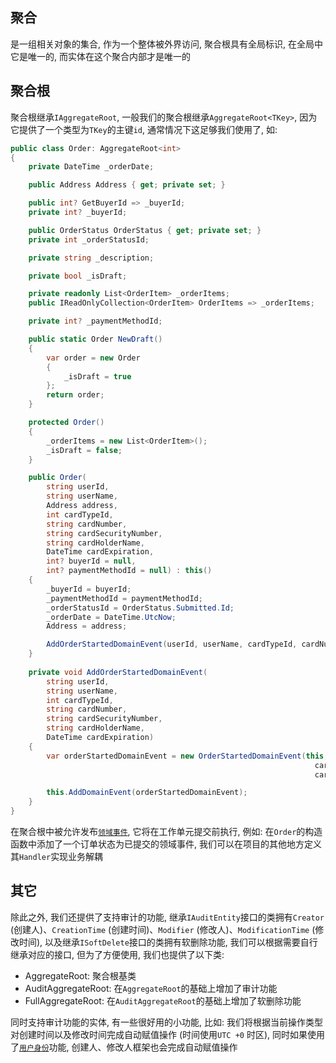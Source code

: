 ## 聚合

是一组相关对象的集合, 作为一个整体被外界访问, 聚合根具有全局标识, 在全局中它是唯一的, 而实体在这个聚合内部才是唯一的

## 聚合根

聚合根继承`IAggregateRoot`, 一般我们的聚合根继承`AggregateRoot<TKey>`, 因为它提供了一个类型为`TKey`的主键`id`, 通常情况下这足够我们使用了, 如:

```csharp
public class Order: AggregateRoot<int>
{
    private DateTime _orderDate;

    public Address Address { get; private set; }

    public int? GetBuyerId => _buyerId;
    private int? _buyerId;

    public OrderStatus OrderStatus { get; private set; }
    private int _orderStatusId;

    private string _description;

    private bool _isDraft;

    private readonly List<OrderItem> _orderItems;
    public IReadOnlyCollection<OrderItem> OrderItems => _orderItems;

    private int? _paymentMethodId;

    public static Order NewDraft()
    {
        var order = new Order
        {
            _isDraft = true
        };
        return order;
    }

    protected Order()
    {
        _orderItems = new List<OrderItem>();
        _isDraft = false;
    }

    public Order(
        string userId, 
        string userName, 
        Address address, 
        int cardTypeId, 
        string cardNumber, 
        string cardSecurityNumber,
        string cardHolderName, 
        DateTime cardExpiration, 
        int? buyerId = null, 
        int? paymentMethodId = null) : this()
    {
        _buyerId = buyerId;
        _paymentMethodId = paymentMethodId;
        _orderStatusId = OrderStatus.Submitted.Id;
        _orderDate = DateTime.UtcNow;
        Address = address;

        AddOrderStartedDomainEvent(userId, userName, cardTypeId, cardNumber, cardSecurityNumber, cardHolderName, cardExpiration);
    }
    
    private void AddOrderStartedDomainEvent(
        string userId, 
        string userName, 
        int cardTypeId, 
        string cardNumber,
        string cardSecurityNumber,
        string cardHolderName, 
        DateTime cardExpiration)
    {
        var orderStartedDomainEvent = new OrderStartedDomainEvent(this, userId, userName, cardTypeId,
                                                                    cardNumber, cardSecurityNumber,
                                                                    cardHolderName, cardExpiration);

        this.AddDomainEvent(orderStartedDomainEvent);
    }
}
```

在聚合根中被允许发布[`领域事件`](/framework/building-blocks/ddd/domain-event), 它将在工作单元提交前执行, 例如: 在`Order`的构造函数中添加了一个订单状态为已提交的领域事件, 我们可以在项目的其他地方定义其`Handler`实现业务解耦

## 其它

除此之外, 我们还提供了支持审计的功能, 继承`IAuditEntity`接口的类拥有`Creator` (创建人)、`CreationTime` (创建时间)、`Modifier` (修改人)、`ModificationTime` (修改时间), 以及继承`ISoftDelete`接口的类拥有软删除功能, 我们可以根据需要自行继承对应的接口, 但为了方便使用, 我们也提供了以下类:

* AggregateRoot: 聚合根基类
* AuditAggregateRoot: 在`AggregateRoot`的基础上增加了审计功能
* FullAggregateRoot: 在`AuditAggregateRoot`的基础上增加了软删除功能

同时支持审计功能的实体, 有一些很好用的小功能, 比如: 我们将根据当前操作类型对创建时间以及修改时间完成自动赋值操作 (时间使用`UTC +0` 时区), 同时如果使用了[`用户身份`](/framework/building-blocks/identity/overview)功能, 创建人、修改人框架也会完成自动赋值操作